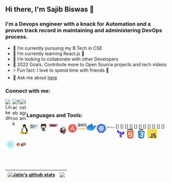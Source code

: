 ## Hi there, I'm Sajib Biswas 👋

### I'm a Devops engineer with a knack for Automation and a proven track record in maintaining and administering DevOps process.
- 🔭 I’m currently pursuing my B.Tech in CSE 
- 🌱 I’m currently learning React.js 🤣
- 👯 I’m looking to collaborate with other Developers
- 🥅 2022 Goals: Contribute more to Open Source projects and tech videos 
- ⚡ Fun fact: I love to spend time with friends 🏃
- 💬 Ask me about [here](https://github.com/JatinThakur2/JatinThakur2/issues)

### Connect with me:

[<img align="left" alt="LinkedIn" width="22px" src="https://cdn.jsdelivr.net/npm/simple-icons@v3/icons/linkedin.svg" />][linkedin]
[<img align="left" alt="facebook" width="22px" src="https://cdn.jsdelivr.net/npm/simple-icons@3.3.0/icons/facebook.svg" />][facebook]

[<img align="left" alt="Instagram" width="22px" src="https://cdn.jsdelivr.net/npm/simple-icons@v3/icons/instagram.svg" />][instagram]

<br />

### Languages and Tools:


[<img align="left" alt="Linus" width="30px" src="https://raw.githubusercontent.com/sajib0028/sajib0028/master/Tools_icons/linux.png" />]
[<img align="left" alt="Shell" width="30px" src="https://raw.githubusercontent.com/sajib0028/sajib0028/master/Tools_icons/shell.jpg" />]
[<img align="left" alt="Git" width="30px" src="https://raw.githubusercontent.com/sajib0028/sajib0028/master/Tools_icons/github.png" />]
[<img align="left" alt="maven" width="30px" src="https://raw.githubusercontent.com/sajib0028/sajib0028/master/Tools_icons/maven.jpg" />]
[<img align="left" alt="jenkins" width="30px" src="https://raw.githubusercontent.com/sajib0028/sajib0028/master/Tools_icons/jenkins.png" />]
[<img align="left" alt="Ansible" width="30px" src="https://raw.githubusercontent.com/sajib0028/sajib0028/master/Tools_icons/Ansible.png" />]
[<img align="left" alt="AWS" width="30px" src="https://raw.githubusercontent.com/sajib0028/sajib0028/master/Tools_icons/aws.png" />]
[<img align="left" alt="Docker" width="30px" src="https://raw.githubusercontent.com/sajib0028/sajib0028/master/Tools_icons/docker.png" />]
[<img align="left" alt="kubernetes" width="30px" src="https://raw.githubusercontent.com/sajib0028/sajib0028/master/Tools_icons/kubernetes.png" />]
[<img align="left" alt="Nexus" width="30px" src="https://raw.githubusercontent.com/sajib0028/sajib0028/master/Tools_icons/nexus.png" />]
[<img align="left" alt="teraform" width="30px" src="https://raw.githubusercontent.com/sajib0028/sajib0028/master/Tools_icons/teraform.png" />]
<code><img height="30" src="https://raw.githubusercontent.com/github/explore/80688e429a7d4ef2fca1e82350fe8e3517d3494d/topics/html/html.png"></code> 
<code><img height="30" src="https://raw.githubusercontent.com/github/explore/80688e429a7d4ef2fca1e82350fe8e3517d3494d/topics/css/css.png"></code>
<code><img height="30" src="https://raw.githubusercontent.com/github/explore/80688e429a7d4ef2fca1e82350fe8e3517d3494d/topics/javascript/javascript.png"></code>
<code><img height="30" src="https://raw.githubusercontent.com/github/explore/80688e429a7d4ef2fca1e82350fe8e3517d3494d/topics/react/react.png"></code>
<code><img height="30" src="https://raw.githubusercontent.com/github/explore/80688e429a7d4ef2fca1e82350fe8e3517d3494d/topics/git/git.png"></code>

<br />
<br />


| <a href="https://github.com/sajib0028/github-readme-stats"><img align="center" src="https://github-readme-stats.vercel.app/api?username=sajib0028&show_icons=true&include_all_commits=true&theme=buefy&hide_border=true" alt="Jatin's github stats" /></a> | <a href="https://github.com/sajib0028/github-readme-stats"><img align="center" src="https://github-readme-stats.vercel.app/api/top-langs/?username=sajib0028&layout=compact&theme=buefy&hide_border=true" /></a> |
| ------------- | ------------- |


[facebook]: https://web.facebook.com/sajib00028
[instagram]: https://www.instagram.com/sajib0028/
[linkedin]: https://www.linkedin.com/in/sajib-biswas-719036176/
